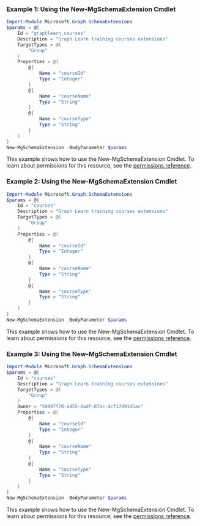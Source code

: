 ### Example 1: Using the New-MgSchemaExtension Cmdlet
```powershell
Import-Module Microsoft.Graph.SchemaExtensions
$params = @{
	Id = "graphlearn_courses"
	Description = "Graph Learn training courses extensions"
	TargetTypes = @(
		"Group"
	)
	Properties = @(
		@{
			Name = "courseId"
			Type = "Integer"
		}
		@{
			Name = "courseName"
			Type = "String"
		}
		@{
			Name = "courseType"
			Type = "String"
		}
	)
}
New-MgSchemaExtension -BodyParameter $params
```
This example shows how to use the New-MgSchemaExtension Cmdlet.
To learn about permissions for this resource, see the [permissions reference](/graph/permissions-reference).
### Example 2: Using the New-MgSchemaExtension Cmdlet
```powershell
Import-Module Microsoft.Graph.SchemaExtensions
$params = @{
	Id = "courses"
	Description = "Graph Learn training courses extensions"
	TargetTypes = @(
		"Group"
	)
	Properties = @(
		@{
			Name = "courseId"
			Type = "Integer"
		}
		@{
			Name = "courseName"
			Type = "String"
		}
		@{
			Name = "courseType"
			Type = "String"
		}
	)
}
New-MgSchemaExtension -BodyParameter $params
```
This example shows how to use the New-MgSchemaExtension Cmdlet.
To learn about permissions for this resource, see the [permissions reference](/graph/permissions-reference).
### Example 3: Using the New-MgSchemaExtension Cmdlet
```powershell
Import-Module Microsoft.Graph.SchemaExtensions
$params = @{
	Id = "courses"
	Description = "Graph Learn training courses extensions"
	TargetTypes = @(
		"Group"
	)
	Owner = "50897f70-a455-4adf-87bc-4cf17091d5ac"
	Properties = @(
		@{
			Name = "courseId"
			Type = "Integer"
		}
		@{
			Name = "courseName"
			Type = "String"
		}
		@{
			Name = "courseType"
			Type = "String"
		}
	)
}
New-MgSchemaExtension -BodyParameter $params
```
This example shows how to use the New-MgSchemaExtension Cmdlet.
To learn about permissions for this resource, see the [permissions reference](/graph/permissions-reference).
